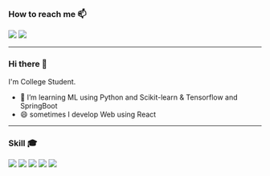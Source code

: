 ### How to reach me 📫
<p>
<a href="mailto:dldnjscks133@gmail.com"><img src="https://img.shields.io/badge/-dldnjscks133@gmail.com-orange?logo=Gmail&logoColor=white"/></a> 
<a href="https://www.linkedin.com/in/wonchan-lee-0224121b2/"><img src="https://img.shields.io/badge/-wonchan%20Lee-darkblue?logo=Linkedin&logoColor=white"/></a>
</p>

--- 

### Hi there 👋 
I'm College Student.  
- 🌱 I’m learning ML using Python and Scikit-learn & Tensorflow and SpringBoot
- 😄 sometimes I develop Web using React

---

### Skill 🎓
<img src="https://img.shields.io/badge/-python-blue?style=python&logo=python&logoColor=white"/> <img src="https://img.shields.io/badge/-react-color?&logo=React&logoColor=black&color=61DAFB"/> <img src="https://img.shields.io/badge/-Redux-color?message=React&logo=Redux&logoColor=white&color=764ABC"/> <img src="https://img.shields.io/badge/-scikit_learn-color?message=React&logo=scikit-learn&logoColor=white&color=F7931E"/> <img src="https://img.shields.io/badge/-SpringBoot-green?logo=springboot">
<!--
---
### Baekjoon badge 🎮
<img src="http://mazassumnida.wtf/api/v2/generate_badge?boj=dldnjscks19"/>
-->

<!--
**wonchan-lee/wonchan-lee** is a ✨ _special_ ✨ repository because its `README.md` (this file) appears on your GitHub profile.

Here are some ideas to get you started:

- 🔭 I’m currently working on ...
- 🌱 I’m currently learning ...
- 👯 I’m looking to collaborate on ...
- 🤔 I’m looking for help with ...
- 💬 Ask me about ...
- 📫 How to reach me: ...
- 😄 Pronouns: ...
- ⚡ Fun fact: ...
-->

